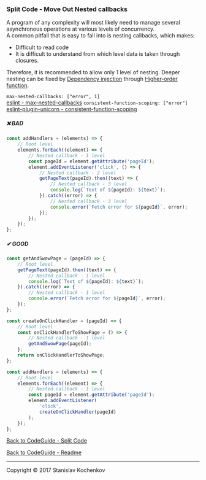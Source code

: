 ### Split Code - Move Out Nested callbacks

A program of any complexity will most likely need to manage several asynchronous operations at various levels of
concurrency.  
A common pitfall that is easy to fall into is nesting callbacks, which makes:

* Difficult to read code
* It is difficult to understand from which level data is taken through closures.

Therefore, it is recommended to allow only 1 level of nesting.
Deeper nesting can be fixed by
[Dependency injection](https://en.wikipedia.org/wiki/Dependency_injection) through
[Higher-order function](https://en.wikipedia.org/wiki/Higher-order_function#JavaScript).

`max-nested-callbacks: ["error", 1]`  
[eslint - max-nested-callbacks](https://eslint.org/docs/latest/rules/max-nested-callbacks)
`consistent-function-scoping: ["error"]`  
[eslint-plugin-unicorn - consistent-function-scoping](https://github.com/sindresorhus/eslint-plugin-unicorn/blob/main/docs/rules/consistent-function-scoping.md)

##### ❌ BAD

```javascript
const addHandlers = (elements) => {
    // Root level 
    elements.forEach((element) => {
        // Nested callback - 1 level 
        const pageId = element.getAttribute('pageId');
        element.addEventListener('click', () => {
            // Nested callback - 2 level 
            getPageText(pageId).then((text) => {
                // Nested callback - 3 level 
                console.log(`Text of ${pageId}: ${text}`);
            }).catch((error) => {
                // Nested callback - 3 level 
                console.error(`Fetch error for ${pageId}`, error);
            });
        });
    });
};
```

##### ✔ GOOD

```javascript
const getAndSwowPage = (pageId) => {
    // Root level 
    getPageText(pageId).then((text) => {
        // Nested callback - 1 level 
        console.log(`Text of ${pageId}: ${text}`);
    }).catch((error) => {
        // Nested callback - 1 level 
        console.error(`Fetch error for ${pageId}`, error);
    });
};

const createOnClickHandler = (pageId) => {
    // Root level 
    const onClickHandlerToShowPage = () => {
        // Nested callback - 1 level 
        getAndSwowPage(pageId);
    };
    return onClickHandlerToShowPage;
};

const addHandlers = (elements) => {
    // Root level 
    elements.forEach((element) => {
        // Nested callback - 1 level 
        const pageId = element.getAttribute('pageId');
        element.addEventListener(
            'click',
            createOnClickHandler(pageId)
        );
    });
};
```

[Back to CodeGuide - Split Code](https://github.com/UserBug/codeGuide/blob/v2/docs/splitCode/index.md)

[Back to CodeGuide - Readme](https://github.com/UserBug/codeGuide/blob/v2)

---
Copyright © 2017 Stanislav Kochenkov 